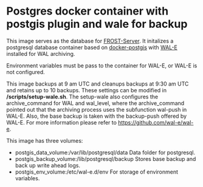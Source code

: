 # Postgres docker container with postgis plugin and wale for backup

This image serves as the database for [FROST-Server](https://github.com/BowenWang29/docker-SensorThingsServer). It initalizes a postgresql database container based on [docker-postgis](https://github.com/appropriate/docker-postgis) with [WAL-E](https://github.com/wal-e/wal-e) installed for WAL archiving.

Environment variables must be pass to the container for WAL-E, or WAL-E is not configured.

This image backups at 9 am UTC and cleanups backups at 9:30 am UTC and retains up to 10 backups. These settings can be modified in __/scripts/setup-wale.sh__. The setup-wale also configures the archive_command for WAL and wal_level, where the archive_command pointed out that the archiving process uses the subfunction wal-push in WAL-E. Also, the base backup is taken with the backup-push offered by WAL-E. For more information please refer to https://github.com/wal-e/wal-e.


This image has three volumes:
- postgis_data_volume:/var/lib/postgresql/data
Data folder for postgresql.
- postgis_backup_volume:/lib/postgresql/backup
Stores base backup and back up write ahead logs.
- postgis_env_volume:/etc/wal-e.d/env
For storage of environment variables.

